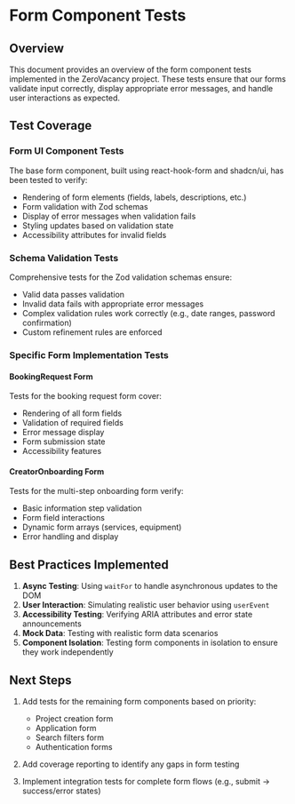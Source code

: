 # Form Component Tests

## Overview
This document provides an overview of the form component tests implemented in the ZeroVacancy project. These tests ensure that our forms validate input correctly, display appropriate error messages, and handle user interactions as expected.

## Test Coverage

### Form UI Component Tests
The base form component, built using react-hook-form and shadcn/ui, has been tested to verify:

- Rendering of form elements (fields, labels, descriptions, etc.)
- Form validation with Zod schemas
- Display of error messages when validation fails
- Styling updates based on validation state
- Accessibility attributes for invalid fields

### Schema Validation Tests
Comprehensive tests for the Zod validation schemas ensure:

- Valid data passes validation
- Invalid data fails with appropriate error messages
- Complex validation rules work correctly (e.g., date ranges, password confirmation)
- Custom refinement rules are enforced

### Specific Form Implementation Tests

#### BookingRequest Form
Tests for the booking request form cover:
- Rendering of all form fields
- Validation of required fields
- Error message display
- Form submission state
- Accessibility features

#### CreatorOnboarding Form
Tests for the multi-step onboarding form verify:
- Basic information step validation
- Form field interactions
- Dynamic form arrays (services, equipment)
- Error handling and display

## Best Practices Implemented

1. **Async Testing**: Using `waitFor` to handle asynchronous updates to the DOM
2. **User Interaction**: Simulating realistic user behavior using `userEvent`
3. **Accessibility Testing**: Verifying ARIA attributes and error state announcements
4. **Mock Data**: Testing with realistic form data scenarios
5. **Component Isolation**: Testing form components in isolation to ensure they work independently

## Next Steps

1. Add tests for the remaining form components based on priority:
   - Project creation form
   - Application form
   - Search filters form
   - Authentication forms

2. Add coverage reporting to identify any gaps in form testing

3. Implement integration tests for complete form flows (e.g., submit → success/error states)